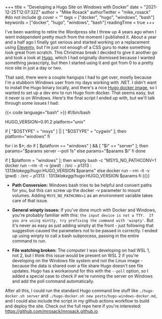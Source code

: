 +++
title = "Developing a Hugo Site on Windows with Docker"
date = "2021-12-25T12:07:32Z"
author = "Mike Rosack"
authorTwitter = "mike_rosack" #do not include @
cover = ""
tags = ["docker", "hugo", "windows", "bash"]
keywords = ["docker", "hugo", "windows", "bash"]
readingTime = true
+++

I've been wanting to retire the Wordpress site I threw up 4 years ago when I went independent pretty much from the moment I published it.  About a year and a half ago I finally got serious and started working on a replacement using [Eleventy](https://www.11ty.dev/), but I'm just not enough of a CSS guru to make something look great from scratch.  This Christmas break I decided to give it another go and took a look at [Hugo](https://gohugo.io/), which I had originally dismissed because I wanted something javascripty, but then I started using it and got from 0 to a pretty nice site in just a day or two.

That said, there were a couple hangups I had to get over, mostly because I'm a stubborn Windows user from my days working with .NET.  I didn't want to install the Hugo binary locally, and there's a nice [Hugo docker image](https://hub.docker.com/r/klakegg/hugo/), so I wanted to set up a dev env to run Hugo from docker.  That seems easy, but it never is on Windows.  Here's the final script I ended up with, but we'll talk through some issues I had:

{{< code language="bash" >}}
#!/bin/bash

HUGO_VERSION=0.91.2
platform="unix"

if [ "$OSTYPE" = "msys" ] || [ "$OSTYPE" = "cygwin" ]; then
  platform="windows"
fi

for i in $*;
do
    if [ $platform == "windows" ] && [ "$i" == "server" ]; then
        params="$params server --poll 1s"
    else
        params="$params $i"
    fi
done

if [ $platform = "windows" ]; then
    winpty bash -c "MSYS_NO_PATHCONV=1 docker run --rm -it -v $(pwd):/src -p 1313:1313 klakegg/hugo:$HUGO_VERSION $params"
else
    docker run --rm -it -v $(pwd):/src -p 1313:1313 klakegg/hugo:$HUGO_VERSION $params
fi
{{</code>}}

* **Path Conversion:** Windows bash tries to be helpful and convert paths for you, but this can screw up the docker -v parameter to mount volumes.  Adding ```MSYS_NO_PATHCONV=1``` as an environment variable takes care of that issue.

* **General winpty issues:** If you've done much with Docker and Windows, you're probably familiar with this: ```the input device is not a TTY.  If you are using mintty, try prefixing the command with 'winpty'```.  But it's never as easy as just adding winpty at the front - just following that suggestion caused the parameters not to be passed in correctly.  I ended up using winpty to call a bash subprocess, passing in the entire command to run.

* **File watching broken:** The computer I was developing on had WSL 1, not 2, but I think this issue would be present on WSL 2 if you're developing on the Windows file system and not the Linux image - because the data is shared over a file share Hugo doesn't see file updates.  Hugo has a workaround for this with the ```--poll``` option, so I added a special case to check if we're running the server on Windows and add the poll command automatically.

After all this, I could run the standard Hugo command line stuff like ```./hugo-docker.sh server``` and ```./hugo-docker.sh new posts/hugo-windows-docker.md```, and I could also include the script in my github actions workflow to build and deploy the site.  Check out the full repo here if you're interested: https://github.com/mrosack/mrosack.github.io